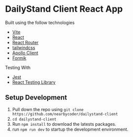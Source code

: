 # DailyStand Client React App

Built using the follow technologies

- [Vite](https://vitejs.dev/)
- [React](https://reactjs.org/)
- [React Router](https://reactrouter.com/)
- [tailwindcss](https://tailwindcss.com/)
- [Apollo Client](https://www.apollographql.com/docs/react/)
- [Formik](https://formik.org/)

Testing With

- [Jest](https://jestjs.io/)
- [React Testing Library](https://testing-library.com/docs/react-testing-library/intro/)

## Setup Development

1. Pull down the repo using `git clone https://github.com/nearbycoder/dailystand-client`
2. `cd dailystand-client`
3. Run `npm install` to download the latests packages.
4. run `npm run dev` to startup the development environment.
